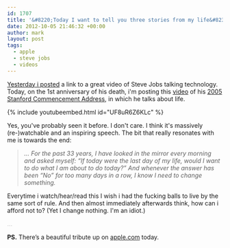 ```yaml
---
id: 1707
title: '&#8220;Today I want to tell you three stories from my life&#8230;&#8221;'
date: 2012-10-05 21:46:32 +00:00
author: mark
layout: post
tags:
  - apple
  - steve jobs
  - videos
---
```

[Yesterday i posted](http://www.sallonoroff.co.uk/blog/2012/10/i-have-opinions-on-most-things-so/) a link to a great video of Steve Jobs talking technology. Today, on the 1st anniversary of his death, i'm posting this [video](http://youtu.be/UF8uR6Z6KLc) of his [2005 Stanford Commencement Address](http://news.stanford.edu/news/2005/june15/jobs-061505.html), in which he talks about life.

{% include youtubeembed.html id="UF8uR6Z6KLc" %}

Yes, you've probably seen it before. I don't care. I think it's massively (re-)watchable and an inspiring speech. The bit that really resonates with me is towards the end:

> _&#8230; For the past 33 years, I have looked in the mirror every morning and asked myself: &#8220;If today were the last day of my life, would I want to do what I am about to do today?&#8221; And whenever the answer has been &#8220;No&#8221; for too many days in a row, I know I need to change something._

Everytime i watch/hear/read this I wish i had the fucking balls to live by the same sort of rule. And then almost immediately afterwards think, how can i afford not to? (Yet I change nothing. I'm an idiot.)

<span style="color: #c0c0c0;">&#8230;</span>

**PS.** There&#8217;s a beautiful tribute up on [apple.com](http://apple.com/) today.
